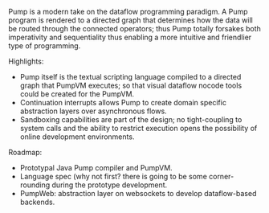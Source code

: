 Pump is a modern take on the dataflow programming paradigm. A Pump program is rendered to a directed graph that determines how the data will be routed through the connected operators; thus Pump totally forsakes both imperativity and sequentiality thus enabling a more intuitive and friendlier type of programming. 

Highlights:
- Pump itself is the textual scripting language compiled to a directed graph that PumpVM executes; so that visual dataflow nocode tools could be created for the PumpVM.
- Continuation interrupts allows Pump to create domain specific abstraction layers over asynchronous flows. 
- Sandboxing capabilities are part of the design; no tight-coupling to system calls and the ability to restrict execution opens the possibility of online development environments.

Roadmap:
- Prototypal Java Pump compiler and PumpVM.
- Language spec (why not first? there is going to be some corner-rounding during the prototype development.
- PumpWeb: abstraction layer on websockets to develop dataflow-based backends.
